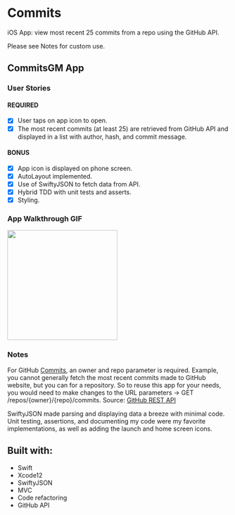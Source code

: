 # Commits
iOS App: view most recent 25 commits from a repo using the GitHub API.

Please see Notes for custom use.

## CommitsGM App

### User Stories

#### REQUIRED 
- [X] User taps on app icon to open.
- [X] The most recent commits (at least 25) are retrieved from GitHub API and displayed in a list with author, hash, and commit message.

#### BONUS
- [X] App icon is displayed on phone screen.
- [X] AutoLayout implemented.
- [X] Use of SwiftyJSON to fetch data from API.
- [X] Hybrid TDD with unit tests and asserts.
- [X] Styling.

### App Walkthrough GIF

<img src="https://github.com/Power186/Commits/blob/master/github.gif" width=250><br>

### Notes

For GitHub [Commits](https://docs.github.com/en/free-pro-team@latest/rest/reference/repos#list-commits), an owner and repo parameter is required. Example, you cannot generally fetch the most recent commits made to GitHub website, but you can for a repository. So to reuse this app for your needs, you would need to make changes to the URL parameters -> GET /repos/{owner}/{repo}/commits.  Source: [GitHub REST API](https://docs.github.com/en/free-pro-team@latest/rest/reference/repos#list-commits)

SwiftyJSON made parsing and displaying data a breeze with minimal code.  Unit testing, assertions, and documenting my code were my favorite implementations, as well as adding the launch and home screen icons. 

## Built with:
* Swift
* Xcode12
* SwiftyJSON
* MVC
* Code refactoring
* GitHub API
